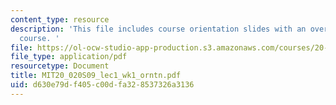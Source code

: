 ```yaml
---
content_type: resource
description: 'This file includes course orientation slides with an overview of the
  course. '
file: https://ol-ocw-studio-app-production.s3.amazonaws.com/courses/20-020-introduction-to-biological-engineering-design-spring-2009/d630e79df405c00dfa328537326a3136_MIT20_020S09_lec1_wk1_orntn.pdf
file_type: application/pdf
resourcetype: Document
title: MIT20_020S09_lec1_wk1_orntn.pdf
uid: d630e79d-f405-c00d-fa32-8537326a3136
---
```

